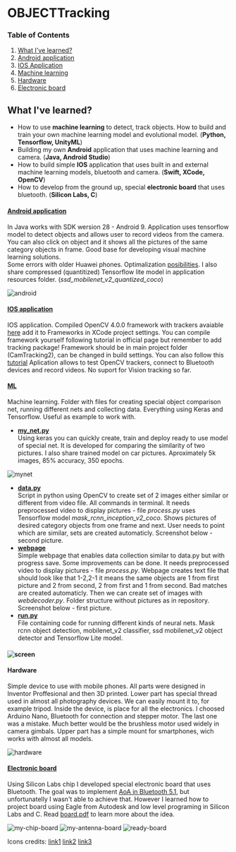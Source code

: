 # OBJECTTracking

### Table of Contents
1. [What I've learned?](#what-Ive-learned)
2. [Android application](#android-application)
3. [IOS Application](#ios-application)
4. [Machine learning](#ml)
5. [Hardware](#hardware)
6. [Electronic board](#electronic-board)

## What I've learned?
* How to use **machine learning** to detect, track objects. How to build and train your own machine learning model and evolutional model. (**Python, Tensorflow, UnityML**)
* Building my own **Android** application that uses machine learning and camera. (**Java, Android Studio**)
* How to build simple **IOS** application that uses built in and external machine learning models, bluetooth and camera. (**Swift, XCode, OpenCV**)
* How to develop from the ground up, special **electronic board** that uses bluetooth. (**Silicon Labs, C**)

#### [Android application](APPS/Android/)
In Java works with SDK wersion 28 - Android 9. Application uses tensorflow model to detect objects and allows user to record videos from the camera. You can also click on object and it shows all the pictures of the same category objects in frame. Good base for developing visual machine learning solutions. <br>
Some errors with older Huawei phones. Optimalization [posibilities](https://developers.google.com/ml-kit/). I also share compressed (quantitized) Tensorflow lite model in application resources folder. (*ssd_mobilenet_v2_quantized_coco*)


![android](IMAGES/android.png)

#### [IOS application](APPS/IOS/)
IOS application. Compiled OpenCV 4.0.0 framework with trackers avaiable [here](https://www.dropbox.com/s/0iqwqfjz95ehut5/opencv2.framework.zip?dl=0) add it to Frameworks in XCode project settings. You can compile framework yourself following tutorial in official page but remember to add tracking package! Framework should be in main project folder (CamTracking2), can be changed in build settings. You can also follow this [tutorial](https://medium.com/@yiweini/opencv-with-swift-step-by-step-c3cc1d1ee5f1) Aplication allows to test OpenCV trackers, connect to Bluetooth devices and record videos. No suport for Vision tracking so far.


#### [ML](ML/)
Machine learning. Folder with files for creating special object comparison net, running different nets and collecting data. Everything using Keras and Tensorflow. Useful as example to work with.
* **[my_net.py](ML/my_net.py)** <br>
Using keras you can quickly create, train and deploy ready to use model of special net. It is developed for comparing the similarity of two pictures. I also share trained model on car pictures. Aproximately 5k images, 85% accuracy, 350 epochs. 

![mynet](IMAGES/my_net.png)
* **[data.py](ML/data.py)** <br>
Script in python using OpenCV to create set of 2 images either similar or different from video file. All commands in terminal. It needs preprocessed video to display pictures - file *process.py* uses Tensorflow model *mask_rcnn_inception_v2_coco*. Shows pictures of desired category objects from one frame and next. User needs to point which are similar, sets are created automaticly. Screenshot below - second picture.
* **[webpage](ML/webpage/)** <br>
Simple webpage that enables data collection similar to data.py but with progress save. Some improvements can be done. It needs preprocessed video to display pictures - file *process.py*. Webpage creates text file that should look like that 1-2,2-1 it means the same objects are 1 from first picture and 2 from second, 2 from first and 1 from second. Bad matches are created automaticly. Then we can create set of images with *webdecoder.py*. Folder structure without pictures as in repository. Screenshot below - first picture.
* **[run.py](ML/run.py)** <br>
File containing code for running different kinds of neural nets. Mask rcnn object detection, mobilenet_v2 classifier, ssd mobilenet_v2 object detector and Tensorflow Lite model.


#### ![screen](IMAGES/sc.png)


#### Hardware

Simple device to use with mobile phones. All parts were designed in Inventor Proffesional and then 3D printed. Lower part has special thread used in almost all photography devices. We can easily mount it to, for example tripod. Inside the device, is place for all the electronics. I choosed Arduino Nano, Bluetooth for connection and stepper motor. The last one was a mistake. Much better would be the brushless motor used widely in camera gimbals. Upper part has a simple mount for smartphones, wich works with almost all models.

![hardware](IMAGES/hardware.jpg)

#### [Electronic board](ELECTRONIC-BOARD/)

Using Silicon Labs chip I developed special electronic board that uses Bluetooth. The goal was to implement [AoA in Bluetooth 5.1](https://www.silabs.com/products/wireless/learning-center/bluetooth/bluetooth-direction-finding), but unfortunatelly I wasn't able to achieve that. However I learned how to project board using Eagle from Autodesk and low level programing in Silicon Labs and C. Read [board.pdf](https://github.com/adkuba/OBJECTTracking/blob/master/board.pdf) to learn more about the idea.

![my-chip-board](IMAGES/chip-low.png)
![my-antenna-board](IMAGES/antenna-low.png)
![ready-board](IMAGES/ready-low.jpg)

Icons credits: 
[link1](https://www.flaticon.com/authors/freepik) 
[link2](https://www.flaticon.com/authors/pause08) 
[link3](https://www.flaticon.com/authors/smashicons)
